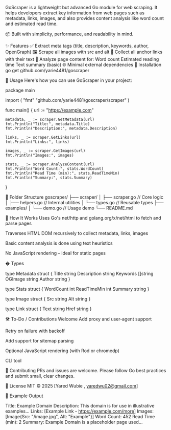 GoScraper is a lightweight but advanced Go module for web scraping. It helps developers extract key information from web pages such as metadata, links, images, and also provides content analysis like word count and estimated read time.

📦 Built with simplicity, performance, and readability in mind.

✨ Features
✅ Extract meta tags (title, description, keywords, author, OpenGraph)
🖼️ Scrape all images with src and alt
🔗 Collect all anchor links with their text
🧠 Analyze page content for:
Word count
Estimated reading time
Text summary (basic)
🌐 Minimal external dependencies
🔧 Installation
go get github.com/yarie4481/goscraper

🧪 Usage
Here's how you can use GoScraper in your project:

package main

import (
"fmt"
"github.com/yarie4481/goscraper/scraper"
)

func main() {
url := "https://example.com"

    metadata, _ := scraper.GetMetadata(url)
    fmt.Println("Title:", metadata.Title)
    fmt.Println("Description:", metadata.Description)

    links, _ := scraper.GetLinks(url)
    fmt.Println("Links:", links)

    images, _ := scraper.GetImages(url)
    fmt.Println("Images:", images)

    stats, _ := scraper.AnalyzeContent(url)
    fmt.Println("Word Count:", stats.WordCount)
    fmt.Println("Read Time (min):", stats.ReadTimeMin)
    fmt.Println("Summary:", stats.Summary)

}

📁 Folder Structure
goscraper/
├── scraper/
│ ├── scraper.go // Core logic
│ ├── helpers.go // Internal utilities
│ └── types.go // Reusable types
├── examples/
│ └── demo.go // Usage demo
└── README.md

🧠 How It Works
Uses Go's net/http and golang.org/x/net/html to fetch and parse pages

Traverses HTML DOM recursively to collect metadata, links, images

Basic content analysis is done using text heuristics

No JavaScript rendering – ideal for static pages

� Types

type Metadata struct {
Title string
Description string
Keywords []string
OGImage string
Author string
}

type Stats struct {
WordCount int
ReadTimeMin int
Summary string
}

type Image struct {
Src string
Alt string
}

type Link struct {
Text string
Href string
}

🛠️ To-Do / Contributions Welcome
Add proxy and user-agent support

Retry on failure with backoff

Add support for sitemap parsing

Optional JavaScript rendering (with Rod or chromedp)

CLI tool

🤝 Contributing
PRs and issues are welcome. Please follow Go best practices and submit small, clear changes.

📜 License
MIT © 2025 [Yared Wubie , yaredwu02@gmail.com]

💬 Example Output

Title: Example Domain
Description: This domain is for use in illustrative examples...
Links: [Example Link - https://example.com/more]
Images: [Image{Src: "/image.jpg", Alt: "Example"}]
Word Count: 452
Read Time (min): 2
Summary: Example Domain is a placeholder page used...
